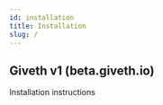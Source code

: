 ```yaml
---
id: installation
title: Installation
slug: /
---
```


## Giveth v1 (beta.giveth.io)

Installation instructions